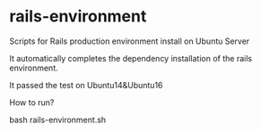 # rails-environment
Scripts for Rails production environment install on Ubuntu Server

It automatically completes the dependency installation of the rails environment.

It passed the test on Ubuntu14&Ubuntu16

How to run?

bash rails-environment.sh
